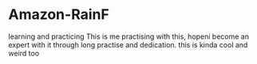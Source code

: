 # Amazon-RainF
learning and practicing 
This is me practising with this, hopeni become an expert with it through long practise and dedication.
this is kinda cool
and weird too
